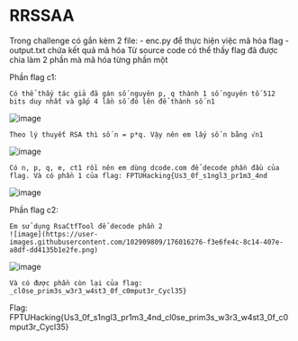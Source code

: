 # RRSSAA

Trong challenge có gắn kèm 2 file:
	- enc.py để thực hiện việc mã hóa flag
	- output.txt chứa kết quả mã hóa
Từ source code có thể thấy flag đã được chia làm 2 phần mà mã hóa từng phần một

Phần flag c1:

    Có thể thấy tác giả đã gán số nguyên p, q thành 1 số nguyên tố 512 bits duy nhất và gấp 4 lần số đó lên để thành số n1
  ![image](https://user-images.githubusercontent.com/102909809/176015725-009dcbd9-9ee0-4a79-8e81-36ede3b1915c.png)

	Theo lý thuyết RSA thì số n = p*q. Vậy nên em lấy số n bằng √n1
  ![image](https://user-images.githubusercontent.com/102909809/176015748-0f0a6100-5a8a-43e8-b8c1-df9f918b6630.png)

	Có n, p, q, e, ct1 rồi nên em dùng dcode.com để decode phần đầu của flag. Và có phần 1 của flag: FPTUHacking{Us3_0f_s1ngl3_pr1m3_4nd
  ![image](https://user-images.githubusercontent.com/102909809/176015781-1bbc9ee0-9887-40da-a5d7-d582dc5b9c19.png)


Phần flag c2:

	Em sử dụng RsaCtfTool để decode phần 2
    ![image](https://user-images.githubusercontent.com/102909809/176016276-f3e6fe4c-8c14-407e-a8df-dd4135b1e2fe.png)

  ![image](https://user-images.githubusercontent.com/102909809/176015813-1979e5af-6c43-47ab-8b0d-03d4ff894585.png)
    
    Và có được phần còn lại của flag: _cl0se_prim3s_w3r3_w4st3_0f_c0mput3r_Cycl35}
Flag: FPTUHacking{Us3_0f_s1ngl3_pr1m3_4nd_cl0se_prim3s_w3r3_w4st3_0f_c0mput3r_Cycl35}





